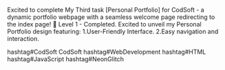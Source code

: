 Excited to complete My Third task [Personal Portfolio] for CodSoft - a dynamic portfolio webpage with a seamless welcome page redirecting to the index page! 🚀
Level 1 - Completed. 
Excited to unveil my Personal Portfolio design featuring:
1.User-Friendly Interface. 2.Easy navigation and interaction.

hashtag#CodSoft CodSoft hashtag#WebDevelopment hashtag#HTML hashtag#JavaScript hashtag#NeonGlitch
